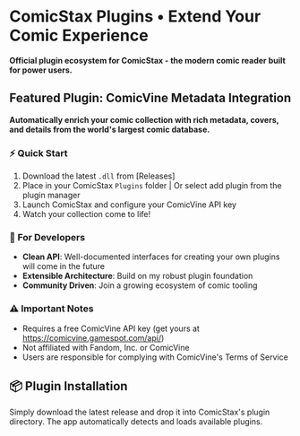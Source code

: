 # ComicStax Plugins • Extend Your Comic Experience

**Official plugin ecosystem for ComicStax - the modern comic reader built for power users.**

## Featured Plugin: ComicVine Metadata Integration

**Automatically enrich your comic collection with rich metadata, covers, and details from the world's largest comic database.**

### ⚡ Quick Start
1. Download the latest `.dll` from [Releases]
2. Place in your ComicStax `Plugins` folder | Or select add plugin from the plugin manager
3. Launch ComicStax and configure your ComicVine API key
4. Watch your collection come to life!

### 🔧 For Developers
- **Clean API**: Well-documented interfaces for creating your own plugins will come in the future
- **Extensible Architecture**: Build on my robust plugin foundation
- **Community Driven**: Join a growing ecosystem of comic tooling

### ⚠️ Important Notes
- Requires a free ComicVine API key (get yours at https://comicvine.gamespot.com/api/)
- Not affiliated with Fandom, Inc. or ComicVine
- Users are responsible for complying with ComicVine's Terms of Service

## 📦 Plugin Installation
Simply download the latest release and drop it into ComicStax's plugin directory. The app automatically detects and loads available plugins. 
